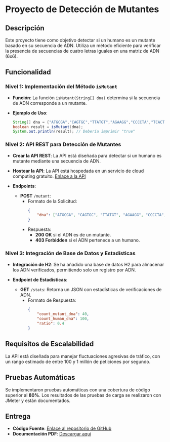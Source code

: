 # Proyecto de Detección de Mutantes

## Descripción
Este proyecto tiene como objetivo detectar si un humano es un mutante basado en su secuencia de ADN. Utiliza un método eficiente para verificar la presencia de secuencias de cuatro letras iguales en una matriz de ADN (6x6).

## Funcionalidad

### Nivel 1: Implementación del Método `isMutant`
- **Función**: La función `isMutant(String[] dna)` determina si la secuencia de ADN corresponde a un mutante.
  
- **Ejemplo de Uso**:
    ```java
    String[] dna = {"ATGCGA","CAGTGC","TTATGT","AGAAGG","CCCCTA","TCACTG"};
    boolean result = isMutant(dna);
    System.out.println(result); // Debería imprimir "true"
    ```

### Nivel 2: API REST para Detección de Mutantes
- **Crear la API REST**: La API está diseñada para detectar si un humano es mutante mediante una secuencia de ADN.

- **Hostear la API**: La API está hospedada en un servicio de cloud computing gratuito. [Enlace a la API](https://parcialmagneto-kkq9.onrender.com)

- **Endpoints**:
  - **POST** `/mutant`:
    - Formato de la Solicitud:
      ```json
      {
          "dna": ["ATGCGA", "CAGTGC", "TTATGT", "AGAAGG", "CCCCTA", "TCACTG"]
      }
      ```
    - Respuesta: 
      - **200 OK** si el ADN es de un mutante.
      - **403 Forbidden** si el ADN pertenece a un humano.

### Nivel 3: Integración de Base de Datos y Estadísticas
- **Integración de H2**: Se ha añadido una base de datos H2 para almacenar los ADN verificados, permitiendo solo un registro por ADN.

- **Endpoint de Estadísticas**:
  - **GET** `/stats`: Retorna un JSON con estadísticas de verificaciones de ADN.
    - Formato de Respuesta:
      ```json
      {
          "count_mutant_dna": 40,
          "count_human_dna": 100,
          "ratio": 0.4
      }
      ```

## Requisitos de Escalabilidad
La API está diseñada para manejar fluctuaciones agresivas de tráfico, con un rango estimado de entre 100 y 1 millón de peticiones por segundo.

## Pruebas Automáticas
Se implementaron pruebas automáticas con una cobertura de código superior al **80%**. Los resultados de las pruebas de carga se realizaron con JMeter y están documentados.

## Entrega
- **Código Fuente**: [Enlace al repositorio de GitHub](https://github.com/matiasalmendros/parcialmagneto)
- **Documentación PDF**: [Descargar aquí](URL_DEL_DOCUMENTO_PDF)
